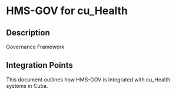 # HMS-GOV for cu_Health

## Description

Governance Framework

## Integration Points

This document outlines how HMS-GOV is integrated with cu_Health systems in Cuba.
